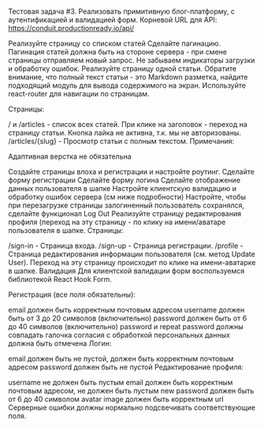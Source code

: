 

Тестовая задача #3.
Реализовать примитивную блог-платформу, с аутентификацией и валидацией форм.
Корневой URL для API: https://conduit.productionready.io/api/

Реализуйте страницу со списком статей
Сделайте пагинацию. Пагинация статей должна быть на стороне сервера - при смене страницы отправляем новый запрос. Не забываем индикаторы загрузки и обработку ошибок.
Реализуйте страницу одной статьи. Обратите внимание, что полный текст статьи - это Markdown разметка, найдите подходящий модуль для вывода содержимого на экран.
Используйте react-router для навигации по страницам.

Страницы:

/ и /articles - список всех статей. При клике на заголовок - переход на страницу статьи. Кнопка лайка не активна, т.к. мы не авторизованы.
/articles/{slug} - Просмотр статьи с полным текстом.
Примечания:

Адаптивная верстка не обязательна

Создайте страницы влоха и регистрации и настройте роутинг.
Сделайте форму регистрации
Сделайте форму логина
Сделайте отображение данных пользователя в шапке
Настройте клиентскую валидацию и обработку ошибок сервера (см ниже подробности)
Настройте, чтобы при перезагрузке страницы залогиненный пользователь сохранялся, сделайте функционал Log Out
Реализуйте страницу редактирования профиля (переход на эту страницу - по клику на имени/аватаре пользователя в шапке.
Страницы:

/sign-in - Страница входа.
/sign-up - Страница регистрации.
/profile - Страница редактирования информации пользователя (см. метод Update User). Переход на эту страницу происходит по клике на имени-аватарке в шапке.
Валидация
Для клиентской валидации форм воспользуемся библиотекой React Hook Form.

Регистрация (все поля обязательны):

email должен быть корректным почтовым адресом
username должен быть от 3 до 20 символов (включительно)
password должен быть от 6 до 40 символов (включительно)
password и repeat password должны совпадать
галочка согласия с обработкой персональных данных должна быть отмечена
Логин:

email должен быть не пустой, должен быть корректным почтовым адресом
password должен быть не пустой
Редактирование профиля:

username не должен быть пустым
email должен быть корректным почтовым адресом, не должен быть пустым
new password должен быть от 6 до 40 символом
avatar image должен быть корректным url
Серверные ошибки должны нормально подсвечивать соответствующие поля.
